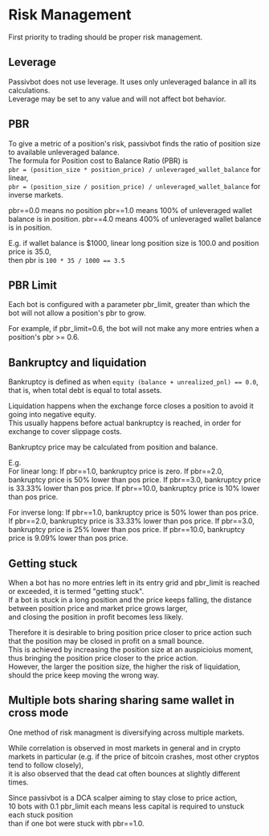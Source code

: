 # Risk Management

First priority to trading should be proper risk management.

## Leverage

Passivbot does not use leverage.  It uses only unleveraged balance in all its calculations.  
Leverage may be set to any value and will not affect bot behavior.

## PBR

To give a metric of a position's risk, passivbot finds the ratio of position size to available unleveraged balance.  
The formula for Position cost to Balance Ratio (PBR) is  
`pbr = (position_size * position_price) / unleveraged_wallet_balance` for linear,  
`pbr = (position_size / position_price) / unleveraged_wallet_balance` for inverse markets.

pbr==0.0 means no position
pbr==1.0 means 100% of unleveraged wallet balance is in position.
pbr==4.0 means 400% of unleveraged wallet balance is in position.

E.g. if wallet balance is $1000, linear long position size is 100.0 and position price is 35.0,  
then pbr is `100 * 35 / 1000 == 3.5`

## PBR Limit

Each bot is configured with a parameter pbr_limit, greater than which the bot will not allow a position's pbr to grow.

For example, if pbr_limit=0.6, the bot will not make any more entries when a position's pbr >= 0.6.

## Bankruptcy and liquidation

Bankruptcy is defined as when `equity (balance + unrealized_pnl) == 0.0`, that is, when total debt is equal to total assets.

Liquidation happens when the exchange force closes a position to avoid it going into negative equity.  
This usually happens before actual bankruptcy is reached, in order for exchange to cover slippage costs.

Bankruptcy price may be calculated from position and balance.

E.g.  
For linear long:
If pbr==1.0, bankruptcy price is zero.
If pbr==2.0, bankruptcy price is 50% lower than pos price.
If pbr==3.0, bankruptcy price is 33.33% lower than pos price.
If pbr==10.0, bankruptcy price is 10% lower than pos price.

For inverse long:
If pbr==1.0, bankruptcy price is 50% lower than pos price.
If pbr==2.0, bankruptcy price is 33.33% lower than pos price.
If pbr==3.0, bankruptcy price is 25% lower than pos price.
If pbr==10.0, bankruptcy price is 9.09% lower than pos price.


## Getting stuck

When a bot has no more entries left in its entry grid and pbr_limit is reached or exceeded, it is termed "getting stuck".  
If a bot is stuck in a long position and the price keeps falling, the distance between position price and market price grows larger,  
and closing the position in profit becomes less likely.

Therefore it is desirable to bring position price closer to price action such that the position may be closed in profit on a small bounce.  
This is achieved by increasing the position size at an auspicioius moment, thus bringing the position price closer to the price action.  
However, the larger the position size, the higher the risk of liquidation, should the price keep moving the wrong way.

## Multiple bots sharing sharing same wallet in cross mode

One method of risk managment is diversifying across multiple markets.  

While correlation is observed in most markets in general and in crypto markets in particular
(e.g. if the price of bitcoin crashes, most other cryptos tend to follow closely),  
it is also observed that the dead cat often bounces at slightly different times.

Since passivbot is a DCA scalper aiming to stay close to price action,  
10 bots with 0.1 pbr_limit each means less capital is required to unstuck each stuck position  
than if one bot were stuck with pbr==1.0.


